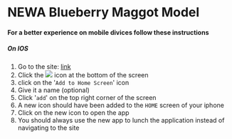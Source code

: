 # NEWA Blueberry Maggot Model

#### For a better experience on mobile divices follow these instructions

##### On IOS

1.  Go to the site: [link](https://alexsinfarosa.github.io/blueberry-maggot-model-new/)
2.  Click the <img src="https://png.icons8.com/ios/18/000000/level-up.png"> icon at the bottom of the screen
3.  click on the '`Add to Home Screen`' icon
4.  Give it a name (optional)
5.  Click '`add`' on the top right corner of the screen
6.  A new icon should have been added to the `HOME` screen of your iphone
7.  Click on the new icon to open the app
8.  You should always use the new app to lunch the application instead of navigating to the site
